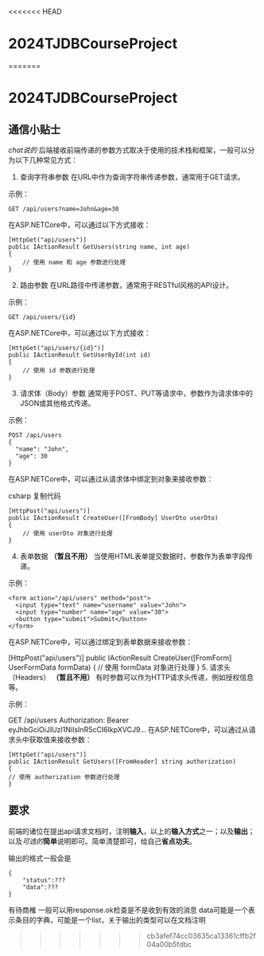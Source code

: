 <<<<<<< HEAD
# 2024TJDBCourseProject
=======
# 2024TJDBCourseProject

## 通信小贴士
*chat说的*
后端接收前端传递的参数方式取决于使用的技术栈和框架，一般可以分为以下几种常见方式：

1. 查询字符串参数
在URL中作为查询字符串传递参数，通常用于GET请求。

示例：

	GET /api/users?name=John&age=30
在ASP.NETCore中，可以通过以下方式接收：

	[HttpGet("api/users")]
	public IActionResult GetUsers(string name, int age)
	{
	    // 使用 name 和 age 参数进行处理
	}
2. 路由参数
在URL路径中传递参数，通常用于RESTful风格的API设计。

示例：
	
	GET /api/users/{id}
在ASP.NETCore中，可以通过以下方式接收：

	[HttpGet("api/users/{id}")]
	public IActionResult GetUserById(int id)
	{
	    // 使用 id 参数进行处理
	}
3. 请求体（Body）参数
通常用于POST、PUT等请求中，参数作为请求体中的JSON或其他格式传递。

示例：

	POST /api/users
	{
	  "name": "John",
	  "age": 30
	}
在ASP.NETCore中，可以通过从请求体中绑定到对象来接收参数：

csharp
复制代码

	[HttpPost("api/users")]
	public IActionResult CreateUser([FromBody] UserDto userDto)
	{
	    // 使用 userDto 对象进行处理
	}
4. 表单数据 **（暂且不用）**
当使用HTML表单提交数据时，参数作为表单字段传递。

示例：

	<form action="/api/users" method="post">
	  <input type="text" name="username" value="John">
	  <input type="number" name="age" value="30">
	  <button type="submit">Submit</button>
	</form>
在ASP.NETCore中，可以通过绑定到表单数据来接收参数：

[HttpPost("api/users")]
public IActionResult CreateUser([FromForm] UserFormData formData)
{
    // 使用 formData 对象进行处理
}
5. 请求头（Headers） **（暂且不用）**
有时参数可以作为HTTP请求头传递，例如授权信息等。

示例：

GET /api/users
Authorization: Bearer eyJhbGciOiJIUzI1NiIsInR5cCI6IkpXVCJ9...
在ASP.NETCore中，可以通过从请求头中获取值来接收参数：

	[HttpGet("api/users")]
	public IActionResult GetUsers([FromHeader] string authorization)
	{
    // 使用 authorization 参数进行处理
	}

## 要求
前端的诸位在提出api请求文档时，注明**输入**，以上的**输入方式**之一；以及**输出**；以及*可选的***简单**说明即可。简单清楚即可，给自己**省点功夫**。

输出的格式一般会是

	{
		"status":???
		"data":???
	}

有待商榷
一般可以用response.ok检查是不是收到有效的消息
data可能是一个表示条目的字典，可能是一个list，关于输出的类型可以在文档注明
>>>>>>> cb3afef74cc03635ca13361cffb2f04a00b5fdbc
